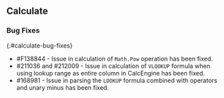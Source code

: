 ## Calculate

### Bug Fixes
{:#calculate-bug-fixes}

* \#F138844 - Issue in calculation of `Math.Pow` operation has been fixed.  
* \#211036 and \#212009 - Issue in calculation of `VLOOKUP` formula when using lookup range as entire column in CalcEngine has been fixed.
* \#168981 - Issue in parsing the `LOOKUP` formula combined with operators and unary minus has been fixed. 
